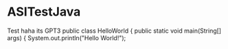 # ASITestJava
Test haha its GPT3
public class HelloWorld { 
public static void main(String[] args) { 
System.out.println("Hello World!"); 
